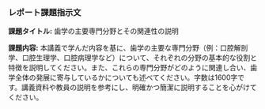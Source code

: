 ### レポート課題指示文

**課題タイトル:** 歯学の主要専門分野とその関連性の説明

**課題内容:** 本講義で学んだ内容を基に、歯学の主要な専門分野（例：口腔解剖学、口腔生理学、口腔病理学など）について、それぞれの分野の基本的な役割と特徴を説明してください。また、これらの専門分野がどのように関連し合い、歯学全体の発展に寄与しているかについても述べてください。字数は1600字です。講義資料や教員の説明を参考にし、明確かつ簡潔に説明することを心がけてください。